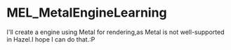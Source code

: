 # MEL_MetalEngineLearning
I'll create a engine using Metal for rendering,as Metal is not well-supported in Hazel.I hope I can do that.:P
